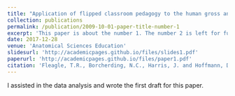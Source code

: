 ```yaml
---
title: "Application of flipped classroom pedagogy to the human gross anatomy laboratory: Student preferences and learning outcomes"
collection: publications
permalink: /publication/2009-10-01-paper-title-number-1
excerpt: 'This paper is about the number 1. The number 2 is left for future work.'
date: 2017-12-28
venue: 'Anatomical Sciences Education'
slidesurl: 'http://academicpages.github.io/files/slides1.pdf'
paperurl: 'http://academicpages.github.io/files/paper1.pdf'
citation: 'Fleagle, T.R., Borcherding, N.C., Harris, J. and Hoffmann, D.S. (2018), Application of flipped classroom pedagogy to the human gross anatomy laboratory: Student preferences and learning outcomes. American Association of Anatomists, 11: 385-396. https://doi.org/10.1002/ase.1755'
---
```


I assisted in the data analysis and wrote the first draft for this paper. 
